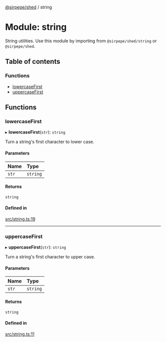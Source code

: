 [@sirpepe/shed](../README.md) / string

# Module: string

String utilities. Use this module by importing from `@sirpepe/shed/string`
or `@sirpepe/shed`.

## Table of contents

### Functions

- [lowercaseFirst](string.md#lowercasefirst)
- [uppercaseFirst](string.md#uppercasefirst)

## Functions

### lowercaseFirst

▸ **lowercaseFirst**(`str`): `string`

Turn a string's first character to lower case.

#### Parameters

| Name | Type |
| :------ | :------ |
| `str` | `string` |

#### Returns

`string`

#### Defined in

[src/string.ts:19](https://github.com/SirPepe/shed/blob/2ac893f/src/string.ts#L19)

___

### uppercaseFirst

▸ **uppercaseFirst**(`str`): `string`

Turn a string's first character to upper case.

#### Parameters

| Name | Type |
| :------ | :------ |
| `str` | `string` |

#### Returns

`string`

#### Defined in

[src/string.ts:11](https://github.com/SirPepe/shed/blob/2ac893f/src/string.ts#L11)
